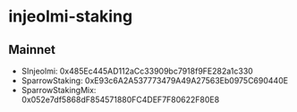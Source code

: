 # injeolmi-staking

## Mainnet
- SInjeolmi: 0x485Ec445AD112aCc33909bc7918f9FE282a1c330
- SparrowStaking: 0xE93c6A2A537773479A49A27563Eb0975C690440E
- SparrowStakingMix: 0x052e7df5868dF854571880FC4DEF7F80622F80E8
